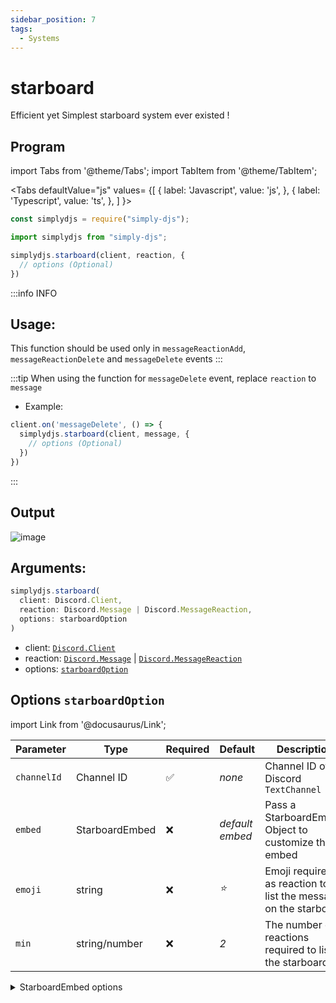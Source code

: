 ```yaml
---
sidebar_position: 7
tags:
  - Systems
---
```


# starboard

Efficient yet Simplest starboard system ever existed !

## Program

import Tabs from '@theme/Tabs';
import TabItem from '@theme/TabItem';

<Tabs
  defaultValue="js"
  values= {[
    { label: 'Javascript', value: 'js', },
    { label: 'Typescript', value: 'ts', },
  ]
}>
<TabItem value="js">

```js
const simplydjs = require("simply-djs");
```

</TabItem>

<TabItem value="ts">

```ts
import simplydjs from "simply-djs";
```

</TabItem>

</Tabs>

```js
simplydjs.starboard(client, reaction, {
  // options (Optional)
})
```

:::info INFO
  ## Usage:
  This function should be used only in `messageReactionAdd`, `messageReactionDelete` and `messageDelete` events
:::

:::tip
  When using the function for `messageDelete` event, replace `reaction` to `message`

  - Example:
  ```js
  client.on('messageDelete', () => {
    simplydjs.starboard(client, message, {
      // options (Optional)
    })
  })
  
  ```
:::

## Output

![image](https://user-images.githubusercontent.com/71836991/173193331-11bbc2ba-0ec5-4953-a410-431d8cea267c.png)


## Arguments:
```ts
simplydjs.starboard(
  client: Discord.Client,
  reaction: Discord.Message | Discord.MessageReaction,
  options: starboardOption
)
```

- client: [`Discord.Client`](https://discord.js.org/#/docs/discord.js/stable/class/Client)
- reaction: [`Discord.Message`](https://discord.js.org/#/docs/discord.js/stable/class/Message) | [`Discord.MessageReaction`](https://discord.js.org/#/docs/discord.js/stable/class/MessageReaction)
- options: [`starboardOption`](#starboardembed)

## Options `starboardOption`

import Link from '@docusaurus/Link';

| Parameter | Type | Required | Default    | Description |
| --------- | ----- | -------- | -------- | ---------- |
| `channelId`       | <Link to="https://discord.js.org/#/docs/discord.js/stable/class/Channel?scrollTo=id">Channel ID</Link>       | ✅        | _none_     | Channel ID of a Discord `TextChannel`    |
| `embed` | <Link to="#starboardembed">StarboardEmbed</Link>         | ❌        | _default embed_  | Pass a StarboardEmbed Object to customize the embed  |
| `emoji`   | <Link to="https://developer.mozilla.org/en-US/docs/Web/JavaScript/Reference/Global_Objects/String">string</Link>     | ❌        | _⭐_ | Emoji required as reaction to list the message on the starboard |
| `min`   | <Link to="https://developer.mozilla.org/en-US/docs/Web/JavaScript/Reference/Global_Objects/String">string/number</Link>     | ❌        | _2_ | The number of reactions required to list in the starboard |

<details style={{border: '0px solid'}}>
  <summary>StarboardEmbed options</summary>

## `StarboardEmbed`
| Parameter      | Type                                                                                                                       | Description                                   |
| ------------ | -------------------------------------------------------------------------------------------------------------------------- | ---------------------------------------------------- |
| `author`       | <Link to="https://discord.js.org/#/docs/discord.js/stable/typedef/MessageEmbedAuthor">MessageEmbedAuthor</Link>       | Author of the embed passed as an object    |
| `title`       | <Link to="https://developer.mozilla.org/en-US/docs/Web/JavaScript/Reference/Global_Objects/String">string</Link>       | Title of the embed in a function    |
| `color`       | <Link to="https://discord.js.org/#/docs/discord.js/stable/typedef/ColorResolvable">ColorResolvable</Link>       | Color of the embed passed as a Hex Code (or) RGB Value    |
| `description`       | <Link to="https://developer.mozilla.org/en-US/docs/Web/JavaScript/Reference/Global_Objects/String">string</Link>        | Description of the embed that you're trying to edit.   |

</details>